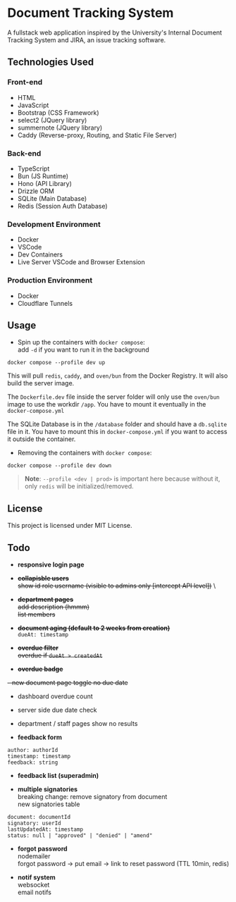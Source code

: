# Document Tracking System

A fullstack web application inspired by the University's Internal Document Tracking System and JIRA, an issue tracking software.

## Technologies Used

### Front-end

- HTML
- JavaScript
- Bootstrap (CSS Framework)
- select2 (JQuery library)
- summernote (JQuery library)
- Caddy (Reverse-proxy, Routing, and Static File Server)

### Back-end

- TypeScript
- Bun (JS Runtime)
- Hono (API Library)
- Drizzle ORM
- SQLite (Main Database)
- Redis (Session Auth Database)

### Development Environment

- Docker
- VSCode
- Dev Containers
- Live Server VSCode and Browser Extension

### Production Environment

- Docker
- Cloudflare Tunnels

## Usage

- Spin up the containers with `docker compose`: \
  add `-d` if you want to run it in the background

```
docker compose --profile dev up
```

This will pull `redis`, `caddy`, and `oven/bun` from the Docker Registry. It will also build the server image.

The `Dockerfile.dev` file inside the server folder will only use the `oven/bun` image to use the workdir `/app`. You have to mount it eventually in the `docker-compose.yml`

The SQLite Database is in the `/database` folder and should have a `db.sqlite` file in it. You have to mount this in `docker-compose.yml` if you want to access it outside the container.

- Removing the containers with `docker compose`:

```
docker compose --profile dev down
```

> **Note**: `--profile <dev | prod>` is important here because without it, only `redis` will be initialized/removed.

## License

This project is licensed under MIT License.

## Todo

- **responsive login page**

- ~~**collapisble users**~~ \
  ~~show id role username (visible to admins only [intercept API level])~~ \

- ~~**department pages**~~ \
  ~~add description (hmmm)~~ \
  ~~list members~~

- ~~**document aging (default to 2 weeks from creation)**~~ \
  `dueAt: timestamp`

- ~~**overdue filter**~~ \
  ~~overdue if `dueAt > createdAt`~~

- ~~**overdue badge**~~

~~- new document page toggle no due date~~

- dashboard overdue count

- server side due date check

- department / staff pages show no results

- **feedback form**

```
author: authorId
timestamp: timestamp
feedback: string
```

- **feedback list (superadmin)**

- **multiple signatories** \
  breaking change: remove signatory from document \
  new signatories table

```
document: documentId
signatory: userId
lastUpdatedAt: timestamp
status: null | "approved" | "denied" | "amend"
```

- **forgot password** \
  nodemailer \
  forgot password -> put email -> link to reset password (TTL 10min, redis)

- **notif system** \
  websocket \
  email notifs
